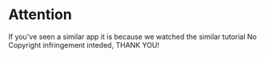 # Attention
If you've seen a similar app it is because we watched the similar tutorial
No Copyright infringement inteded, THANK YOU!
